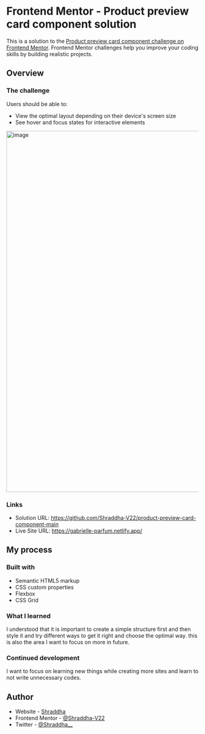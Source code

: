 # Frontend Mentor - Product preview card component solution

This is a solution to the [Product preview card component challenge on Frontend Mentor](https://www.frontendmentor.io/challenges/product-preview-card-component-GO7UmttRfa). Frontend Mentor challenges help you improve your coding skills by building realistic projects.

## Overview

### The challenge

Users should be able to:

- View the optimal layout depending on their device's screen size
- See hover and focus states for interactive elements

<img width="947" alt="image" src="https://user-images.githubusercontent.com/97953020/209819130-5cb1c873-b3b0-4fd2-a3bc-ad88cf8ee8bc.png">

### Links

- Solution URL: https://github.com/Shraddha-V22/product-preview-card-component-main
- Live Site URL: https://gabrielle-parfum.netlify.app/


## My process

### Built with

- Semantic HTML5 markup
- CSS custom properties
- Flexbox
- CSS Grid

### What I learned

I understood that it is important to create a simple structure first and then style it and try different ways to get it right and choose the optimal way. this is also the area I want to focus on more in future.

### Continued development

I want to focus on learning new things while creating more sites and learn to not write unnecessary codes.

## Author

- Website - [Shraddha](https://vkarma-shraddha.netlify.app/)
- Frontend Mentor - [@Shraddha-V22](https://www.frontendmentor.io/profile/Shraddha-V22)
- Twitter - [@Shraddha\_\_](https://twitter.com/Shraddha_228)
